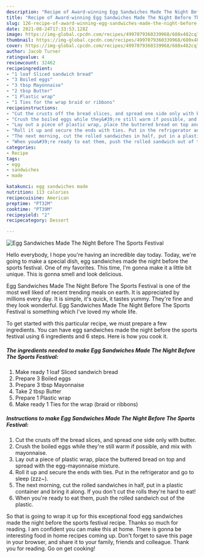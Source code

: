 ```yaml
---
description: "Recipe of Award-winning Egg Sandwiches Made The Night Before The Sports Festival"
title: "Recipe of Award-winning Egg Sandwiches Made The Night Before The Sports Festival"
slug: 126-recipe-of-award-winning-egg-sandwiches-made-the-night-before-the-sports-festival
date: 2021-08-24T17:33:53.128Z
image: https://img-global.cpcdn.com/recipes/4997079360339968/680x482cq70/egg-sandwiches-made-the-night-before-the-sports-festival-recipe-main-photo.jpg
thumbnail: https://img-global.cpcdn.com/recipes/4997079360339968/680x482cq70/egg-sandwiches-made-the-night-before-the-sports-festival-recipe-main-photo.jpg
cover: https://img-global.cpcdn.com/recipes/4997079360339968/680x482cq70/egg-sandwiches-made-the-night-before-the-sports-festival-recipe-main-photo.jpg
author: Jacob Turner
ratingvalue: 4
reviewcount: 32462
recipeingredient:
- "1 loaf Sliced sandwich bread"
- "3 Boiled eggs"
- "3 tbsp Mayonnaise"
- "2 tbsp Butter"
- "1 Plastic wrap"
- "1 Ties for the wrap braid or ribbons"
recipeinstructions:
- "Cut the crusts off the bread slices, and spread one side only with butter."
- "Crush the boiled eggs while they&#39;re still warm if possible, and mix with mayonnaise."
- "Lay out a piece of plastic wrap, place the buttered bread on top and spread with the egg-mayonnaise mixture."
- "Roll it up and secure the ends with ties. Put in the refrigerator and go to sleep (zzz~)."
- "The next morning, cut the rolled sandwiches in half, put in a plastic container and bring it along. If you don&#39;t cut the rolls they&#39;re hard to eat!"
- "When you&#39;re ready to eat them, push the rolled sandwich out of the plastic."
categories:
- Recipe
tags:
- egg
- sandwiches
- made

katakunci: egg sandwiches made 
nutrition: 113 calories
recipecuisine: American
preptime: "PT32M"
cooktime: "PT39M"
recipeyield: "2"
recipecategory: Dessert

---
```



![Egg Sandwiches Made The Night Before The Sports Festival](https://img-global.cpcdn.com/recipes/4997079360339968/680x482cq70/egg-sandwiches-made-the-night-before-the-sports-festival-recipe-main-photo.jpg)

Hello everybody, I hope you're having an incredible day today. Today, we're going to make a special dish, egg sandwiches made the night before the sports festival. One of my favorites. This time, I'm gonna make it a little bit unique. This is gonna smell and look delicious.

Egg Sandwiches Made The Night Before The Sports Festival is one of the most well liked of recent trending meals on earth. It is appreciated by millions every day. It is simple, it's quick, it tastes yummy. They're fine and they look wonderful. Egg Sandwiches Made The Night Before The Sports Festival is something which I've loved my whole life.




To get started with this particular recipe, we must prepare a few ingredients. You can have egg sandwiches made the night before the sports festival using 6 ingredients and 6 steps. Here is how you cook it.

<!--inarticleads1-->

##### The ingredients needed to make Egg Sandwiches Made The Night Before The Sports Festival:

1. Make ready 1 loaf Sliced sandwich bread
1. Prepare 3 Boiled eggs
1. Prepare 3 tbsp Mayonnaise
1. Take 2 tbsp Butter
1. Prepare 1 Plastic wrap
1. Make ready 1 Ties for the wrap (braid or ribbons)




<!--inarticleads2-->

##### Instructions to make Egg Sandwiches Made The Night Before The Sports Festival:

1. Cut the crusts off the bread slices, and spread one side only with butter.
1. Crush the boiled eggs while they&#39;re still warm if possible, and mix with mayonnaise.
1. Lay out a piece of plastic wrap, place the buttered bread on top and spread with the egg-mayonnaise mixture.
1. Roll it up and secure the ends with ties. Put in the refrigerator and go to sleep (zzz~).
1. The next morning, cut the rolled sandwiches in half, put in a plastic container and bring it along. If you don&#39;t cut the rolls they&#39;re hard to eat!
1. When you&#39;re ready to eat them, push the rolled sandwich out of the plastic.




So that is going to wrap it up for this exceptional food egg sandwiches made the night before the sports festival recipe. Thanks so much for reading. I am confident you can make this at home. There is gonna be interesting food in home recipes coming up. Don't forget to save this page in your browser, and share it to your family, friends and colleague. Thank you for reading. Go on get cooking!
